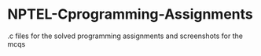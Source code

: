 # NPTEL-Cprogramming-Assignments
.c files for the solved programming assignments and screenshots for the mcqs
